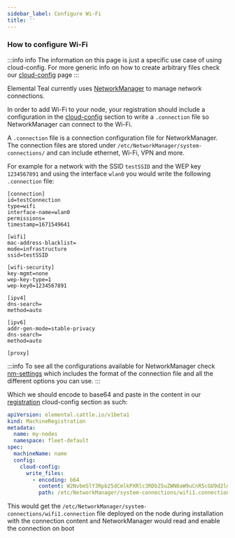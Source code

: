 ```yaml
---
sidebar_label: Configure Wi-Fi
title: ''
---
```



### How to configure Wi-Fi

:::info info
The information on this page is just a specific use case of using cloud-config. For more generic info on how to create arbitrary files check our [cloud-config](cloud-config-reference.md) page
:::

Elemental Teal currently uses [NetworkManager](https://networkmanager.dev/) to manage network connections.

In order to add Wi-Fi to your node, your registration should include a configuration in the [cloud-config](cloud-config-reference.md) section to write a
`.connection` file so NetworkManager can connect to the Wi-Fi.

A `.connection` file is a connection configuration file for NetworkManager.
The connection files are stored under `/etc/NetworkManager/system-connections/` and can include ethernet, Wi-Fi, VPN and more.

For example for a network with the SSID `testSSID` and the WEP key `1234567891` and using the interface `wlan0` you would write the following `.connection` file:

```
[connection]
id=testConnection
type=wifi
interface-name=wlan0
permissions=
timestamp=1671549641

[wifi]
mac-address-blacklist=
mode=infrastructure
ssid=testSSID

[wifi-security]
key-mgmt=none
wep-key-type=1
wep-key0=1234567891

[ipv4]
dns-search=
method=auto

[ipv6]
addr-gen-mode=stable-privacy
dns-search=
method=auto

[proxy]
```

:::info
To see all the configurations available for NetworkManager check [nm-settings](https://networkmanager.dev/docs/api/latest/nm-settings-nmcli.html)
which includes the format of the connection file and all the different options you can use.
:::

Which we should encode to base64 and paste in the content in our [registration](machineregistration-reference.md) cloud-config section as such:

```yaml title="wifi cloud config" showLineNumbers
apiVersion: elemental.cattle.io/v1beta1
kind: MachineRegistration
metadata:
  name: my-nodes
  namespace: fleet-default
spec:
  machineName: name
  config:
    cloud-config:
      write_files:
        - encoding: b64
          content: W2Nvbm5lY3Rpb25dCmlkPXRlc3RDb25uZWN0aW9uCnR5cGU9d2lmaQppbnRlcmZhY2UtbmFtZT13bGFuMApwZXJtaXNzaW9ucz0KdGltZXN0YW1wPTE2NzE1NDk2NDEKClt3aWZpXQptYWMtYWRkcmVzcy1ibGFja2xpc3Q9Cm1vZGU9aW5mcmFzdHJ1Y3R1cmUKc3NpZD10ZXN0Cgpbd2lmaS1zZWN1cml0eV0Ka2V5LW1nbXQ9bm9uZQp3ZXAta2V5LXR5cGU9MQp3ZXAta2V5MD0xMjM0NTY3ODkxCgpbaXB2NF0KZG5zLXNlYXJjaD0KbWV0aG9kPWF1dG8KCltpcHY2XQphZGRyLWdlbi1tb2RlPXN0YWJsZS1wcml2YWN5CmRucy1zZWFyY2g9Cm1ldGhvZD1hdXRvCgpbcHJveHldCg==
          path: /etc/NetworkManager/system-connections/wifi1.connection
```


This would get the `/etc/NetworkManager/system-connections/wifi1.connection` file deployed on the node during installation with the connection content and NetworkManager would 
read and enable the connection on boot